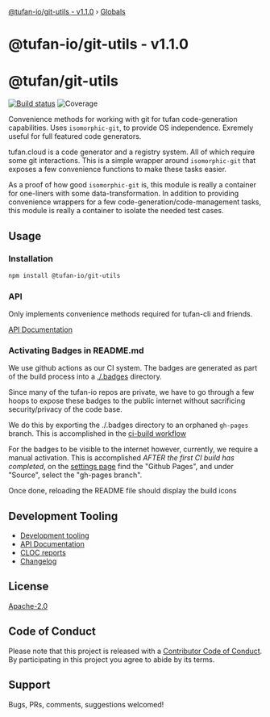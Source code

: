 [@tufan-io/git-utils - v1.1.0](README.md) › [Globals](globals.md)

# @tufan-io/git-utils - v1.1.0

# @tufan/git-utils

[![Build status](https://tufan-io.github.io/git-utils/ci/badge/build.svg)](https://github.com/tufan-io/git-utils/actions)
![Coverage](https://tufan-io.github.io/git-utils/ci/badge/coverage.svg)

Convenience methods for working with git for tufan code-generation capabilities.
Uses `isomorphic-git`, to provide OS independence. Exremely useful for full featured
code generators.

tufan.cloud is a code generator and a registry system. All of which require
some git interactions. This is a simple wrapper around `isomorphic-git` that
exposes a few convenience functions to make these tasks easier.

As a proof of how good `isomorphic-git` is, this module is really a container
for one-liners with some data-transformation. In addition to providing convenience
wrappers for a few code-generation/code-management tasks, this module is really
a container to isolate the needed test cases.

## Usage

### Installation
```bash
npm install @tufan-io/git-utils
```

### API
Only implements convenience methods required for tufan-cli and friends.

[API Documentation](docs/api-md/globals.md)

### Activating Badges in README.md
We use github actions as our CI system. The badges are generated as part of the
build process into a [./.badges](./.badges) directory.

Since many of the tufan-io repos are private, we have to go through a few hoops
to expose these badges to the public internet without sacrificing security/privacy
of the code base.

We do this by exporting the ./.badges directory to an orphaned `gh-pages` branch.
This is accomplished in the [ci-build workflow](github/workflows/ci-build.yml)

For the badges to be visible to the internet however, currently, we require a
manual activation. This is accomplished *AFTER the first CI build has completed*,
on the [settings page](https://github.com/tufan-io/git-utils/settings)
find the "Github Pages", and under "Source", select the "gh-pages branch".

Once done, reloading the README file should display the build icons

## Development Tooling

- [Development tooling](docs/DevTools.md)
- [API Documentation](docs/api-md/globals.md)
- [CLOC reports](docs/cloc.md)
- [Changelog](docs/CHANGELOG.md)

## License

[Apache-2.0](LICENSE.md)

## Code of Conduct

Please note that this project is released with a [Contributor Code of Conduct](code-of-conduct.md). By participating in this project you agree to abide by its terms.

## Support

Bugs, PRs, comments, suggestions welcomed!
